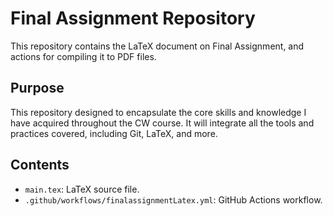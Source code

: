 # Final Assignment Repository
This repository contains the LaTeX document on Final Assignment, and actions for compiling it to PDF files.

## Purpose
This repository designed to encapsulate the core skills and knowledge I have
acquired throughout the CW course. It will integrate all the tools and practices
covered, including Git, LaTeX, and more.

## Contents
- `main.tex`: LaTeX source file.
- `.github/workflows/finalassignmentLatex.yml`: GitHub Actions workflow.
